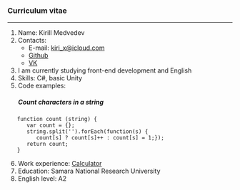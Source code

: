 ### Curriculum vitae ###
***
1. Name: Kirill Medvedev
2. Contacts:
    * E-mail: kiri_x@icloud.com
    * [Github](https://github.com/MedvedevKirill)
    * [VK](https://vk.com/vattghern77)
3. I am currently studying front-end development and English
4. Skills: C#, basic Unity
5. Code examples:
   ##### Count characters in a string ##### 
```
   function count (string) {  
      var count = {};
      string.split('').forEach(function(s) {
         count[s] ? count[s]++ : count[s] = 1;});
      return count;
   }
```
6. Work experience: 
   [Calculator](https://rolling-scopes-school.github.io/medvedevkirill-JS2020Q3/calculator/)
7. Education: Samara National Research University
8. English level: A2
